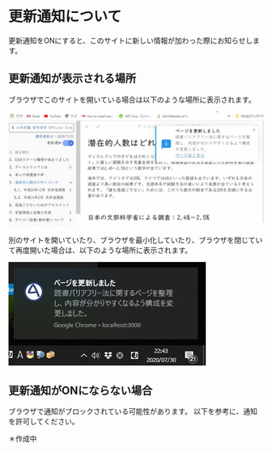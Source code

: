 # 更新通知について

更新通知をONにすると、このサイトに新しい情報が加わった際にお知らせします。

## 更新通知が表示される場所
ブラウザでこのサイトを開いている場合は以下のような場所に表示されます。

![ブラウザを開いている際のお知らせ](./notification.jpg)

別のサイトを開いていたり、ブラウザを最小化していたり、ブラウザを閉じていて再度開いた場合は、以下のような場所に表示されます。

![ブラウザで別のサイトを開いている場合](./notification2.jpg)

## 更新通知がONにならない場合
ブラウザで通知がブロックされている可能性があります。
以下を参考に、通知を許可してください。

＊作成中